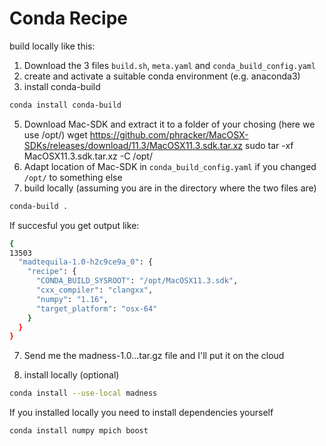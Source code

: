 # Conda Recipe
build locally like this:  
1. Download the 3 files `build.sh`, `meta.yaml` and `conda_build_config.yaml` 
2. create and activate a suitable conda environment (e.g. anaconda3)
3. install conda-build 
```bash
conda install conda-build
```
5. Download Mac-SDK and extract it to a folder of your chosing (here we use /opt/)
wget https://github.com/phracker/MacOSX-SDKs/releases/download/11.3/MacOSX11.3.sdk.tar.xz
sudo tar -xf MacOSX11.3.sdk.tar.xz -C /opt/
6. Adapt location of Mac-SDK in `conda_build_config.yaml` if you changed `/opt/` to something else
4. build locally (assuming you are in the directory where the two files are)
```bash
conda-build .
```

If succesful you get output like:
```bash
{
13503
  "madtequila-1.0-h2c9ce9a_0": {
    "recipe": {
      "CONDA_BUILD_SYSROOT": "/opt/MacOSX11.3.sdk",
      "cxx_compiler": "clangxx",
      "numpy": "1.16",
      "target_platform": "osx-64"
    }
  }
}
```

7. Send me the madness-1.0...tar.gz file and I'll put it on the cloud

6. install locally (optional) 
```bash
conda install --use-local madness
```
If you installed locally you need to install dependencies yourself
```bash
conda install numpy mpich boost
```
